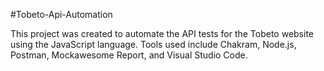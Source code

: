 #Tobeto-Api-Automation

This project was created to automate the API tests for the Tobeto website using the JavaScript language. Tools used include Chakram, Node.js, Postman, Mockawesome Report, and Visual Studio Code.

